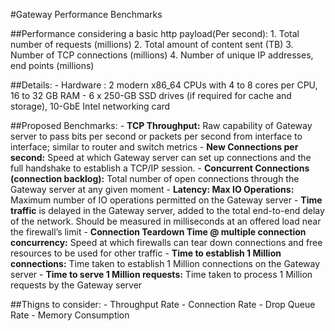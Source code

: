 #Gateway Performance Benchmarks

##Performance considering a basic http payload(Per second): 
	1. Total number of requests (millions)
	2. Total amount of content sent (TB) 
	3. Number of TCP connections (millions) 
	4. Number of unique IP addresses, end points (millions)

##Details:
	- Hardware : 2 modern x86_64 CPUs with 4 to 8 cores per CPU, 16 to 32 GB RAM
	- 6 x 250-GB SSD drives (if required for cache and storage), 10-GbE Intel networking card

##Proposed Benchmarks:
	- **TCP Throughput:** Raw capability of Gateway server to pass bits per second or packets per second from interface to interface; similar to router and switch metrics
	- **New Connections per second:** Speed at which Gateway server can set up connections and the full handshake to establish a TCP/IP session.
	- **Concurrent Connections (connection backlog):** Total number of open connections through the Gateway server at any given moment
	- **Latency: Max IO Operations:** Maximum number of IO operations permitted on the Gateway server
	- **Time traffic** is delayed in the Gateway server, added to the total end-to-end delay of the network. Should be measured in milliseconds at an offered load near the firewall’s limit
	- **Connection Teardown Time @ multiple connection concurrency:** Speed at which firewalls can tear down connections and free resources to be used for other traffic
	- **Time to establish 1 Million connections:** Time taken to establish 1 Million connections on the Gateway server
	- **Time to serve 1 Million requests:** Time taken to process 1 Million requests by the Gateway server

##Thigns to consider:
	- Throughput Rate
	- Connection Rate
	- Drop Queue Rate
	- Memory Consumption


